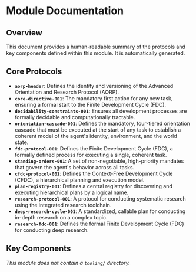 # Module Documentation

## Overview

This document provides a human-readable summary of the protocols and key components defined within this module. It is automatically generated.

## Core Protocols

- **`aorp-header`**: Defines the identity and versioning of the Advanced Orientation and Research Protocol (AORP).
- **`core-directive-001`**: The mandatory first action for any new task, ensuring a formal start to the Finite Development Cycle (FDC).
- **`decidability-constraints-001`**: Ensures all development processes are formally decidable and computationally tractable.
- **`orientation-cascade-001`**: Defines the mandatory, four-tiered orientation cascade that must be executed at the start of any task to establish a coherent model of the agent's identity, environment, and the world state.
- **`fdc-protocol-001`**: Defines the Finite Development Cycle (FDC), a formally defined process for executing a single, coherent task.
- **`standing-orders-001`**: A set of non-negotiable, high-priority mandates that govern the agent's behavior across all tasks.
- **`cfdc-protocol-001`**: Defines the Context-Free Development Cycle (CFDC), a hierarchical planning and execution model.
- **`plan-registry-001`**: Defines a central registry for discovering and executing hierarchical plans by a logical name.
- **`research-protocol-001`**: A protocol for conducting systematic research using the integrated research toolchain.
- **`deep-research-cycle-001`**: A standardized, callable plan for conducting in-depth research on a complex topic.
- **`research-fdc-001`**: Defines the formal Finite Development Cycle (FDC) for conducting deep research.

## Key Components

_This module does not contain a `tooling/` directory._